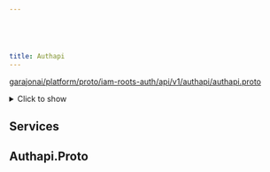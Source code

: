 ```yaml
---





title: Authapi
---
```

<!-- ------  Overall Reference ------ -->

[garajonai/platform/proto/iam-roots-auth/api/v1/authapi/authapi.proto](#garajonai/platform/proto/iam-roots-auth/api/v1/authapi/authapi.proto)
<details>
<summary>Click to show</summary>

### Messages

### Enums


</details>


<!-- ------  Service and Methods ------ -->
## Services






<a name="garajonai/platform/proto/iam-roots-auth/api/v1/authapi/authapi.proto"></a>

<!-- ------  Filename ------ -->
## Authapi.Proto


<!-- ------  Messages ------ -->

<!-- ------  Enums ------ -->



